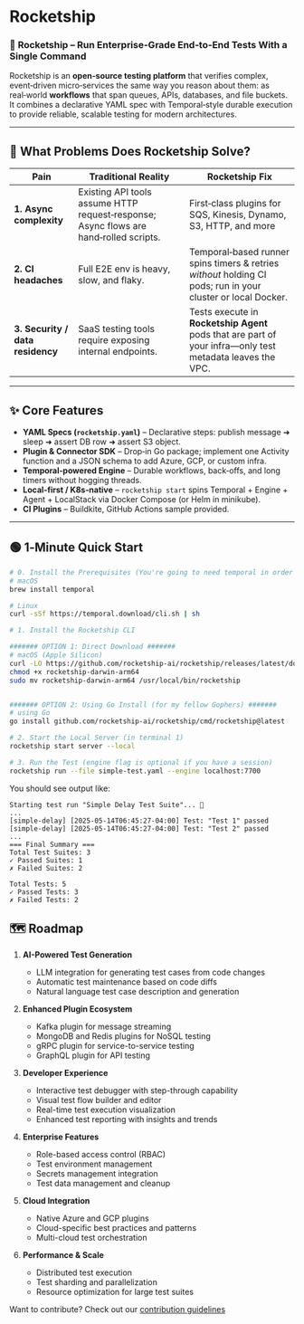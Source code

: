 # Rocketship

### 🚀 **Rocketship** – Run Enterprise-Grade End‑to‑End Tests With a Single Command

Rocketship is an **open‑source testing platform** that verifies complex, event‑driven micro‑services the same way you reason about them: as real‑world **workflows** that span queues, APIs, databases, and file buckets.  
It combines a declarative YAML spec with Temporal‑style durable execution to provide reliable, scalable testing for modern architectures.

---

## 🐞 What Problems Does Rocketship Solve?

| Pain                             | Traditional Reality                                                                   | Rocketship Fix                                                                                               |
| -------------------------------- | ------------------------------------------------------------------------------------- | ------------------------------------------------------------------------------------------------------------ |
| **1. Async complexity**          | Existing API tools assume HTTP request‑response; Async flows are hand‑rolled scripts. | First‑class plugins for SQS, Kinesis, Dynamo, S3, HTTP, and more                                             |
| **2. CI headaches**              | Full E2E env is heavy, slow, and flaky.                                               | Temporal‑based runner spins timers & retries _without_ holding CI pods; run in your cluster or local Docker. |
| **3. Security / data residency** | SaaS testing tools require exposing internal endpoints.                               | Tests execute in **Rocketship Agent** pods that are part of your infra—only test metadata leaves the VPC.    |

---

## ✨ Core Features

- **YAML Specs (`rocketship.yaml`)** – Declarative steps: publish message ➜ sleep ➜ assert DB row ➜ assert S3 object.
- **Plugin & Connector SDK** – Drop‑in Go package; implement one Activity function and a JSON schema to add Azure, GCP, or custom infra.
- **Temporal‑powered Engine** – Durable workflows, back‑offs, and long timers without hogging threads.
- **Local‑first / K8s‑native** – `rocketship start` spins Temporal + Engine + Agent + LocalStack via Docker Compose (or Helm in minikube).
- **CI Plugins** – Buildkite, GitHub Actions sample provided.

---

## 🟢 1‑Minute Quick Start

```bash
# 0. Install the Prerequisites (You're going to need temporal in order to run the engine locally)
# macOS
brew install temporal

# Linux
curl -sSf https://temporal.download/cli.sh | sh

# 1. Install the Rocketship CLI

####### OPTION 1: Direct Download #######
# macOS (Apple Silicon)
curl -LO https://github.com/rocketship-ai/rocketship/releases/latest/download/rocketship-darwin-arm64
chmod +x rocketship-darwin-arm64
sudo mv rocketship-darwin-arm64 /usr/local/bin/rocketship


####### OPTION 2: Using Go Install (for my fellow Gophers) #######
# using Go
go install github.com/rocketship-ai/rocketship/cmd/rocketship@latest

# 2. Start the Local Server (in terminal 1)
rocketship start server --local

# 3. Run the Test (engine flag is optional if you have a session)
rocketship run --file simple-test.yaml --engine localhost:7700
```

You should see output like:

```
Starting test run "Simple Delay Test Suite"... 🚀
...
[simple-delay] [2025-05-14T06:45:27-04:00] Test: "Test 1" passed
[simple-delay] [2025-05-14T06:45:27-04:00] Test: "Test 2" passed
...
=== Final Summary ===
Total Test Suites: 3
✓ Passed Suites: 1
✗ Failed Suites: 2

Total Tests: 5
✓ Passed Tests: 3
✗ Failed Tests: 2
```

## 🗺️ Roadmap

1. **AI-Powered Test Generation**

   - LLM integration for generating test cases from code changes
   - Automatic test maintenance based on code diffs
   - Natural language test case description and generation

2. **Enhanced Plugin Ecosystem**

   - Kafka plugin for message streaming
   - MongoDB and Redis plugins for NoSQL testing
   - gRPC plugin for service-to-service testing
   - GraphQL plugin for API testing

3. **Developer Experience**

   - Interactive test debugger with step-through capability
   - Visual test flow builder and editor
   - Real-time test execution visualization
   - Enhanced test reporting with insights and trends

4. **Enterprise Features**

   - Role-based access control (RBAC)
   - Test environment management
   - Secrets management integration
   - Test data management and cleanup

5. **Cloud Integration**

   - Native Azure and GCP plugins
   - Cloud-specific best practices and patterns
   - Multi-cloud test orchestration

6. **Performance & Scale**
   - Distributed test execution
   - Test sharding and parallelization
   - Resource optimization for large test suites

Want to contribute? Check out our [contribution guidelines](CONTRIBUTING.md)
